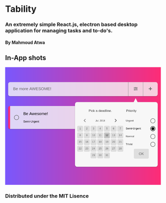 # Tability
### An extremely simple React.js, electron based desktop application for managing tasks and to-do's.
#### By Mahmoud Atwa

## In-App shots
![In-App screenshot](https://raw.githubusercontent.com/atwamahmoud/tability/master/readme_assets/img.png)

### Distributed under the MIT Lisence